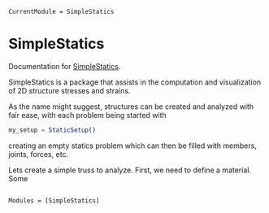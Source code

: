 ```@meta
CurrentModule = SimpleStatics
```

# SimpleStatics

Documentation for [SimpleStatics](https://github.com/Boxylmer/SimpleStatics.jl).


SimpleStatics is a package that assists in the computation and visualization of 2D structure stresses and strains.

As the name might suggest, structures can be created and analyzed with fair ease, with each problem being started with

```Julia
my_setup = StaticSetup()
```

creating an empty statics problem which can then be filled with members, joints, forces, etc.


Lets create a simple truss to analyze. First, we need to define a material. Some 


```@index
```

```@autodocs
Modules = [SimpleStatics]
```
